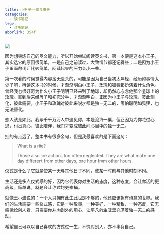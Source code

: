 ```yaml
---
title: 小王子——爱与责任
categories:
  - 读书笔记
tags:
  - 读书笔记
abbrlink: 354f
---
```


![](http://ww2.sinaimg.cn/bmiddle/006tNc79ly1g4mv8vei9yj30u017steu.jpg)

因为想锻炼自己的英文能力，所以开始尝试阅读英文书，第一本便是这本小王子，其实选它的原因很简单，一是自己之前读过，大致情节都还记得些；二是因为小王子里面的词汇比较简单，阅读起来的压力会小一些。

第一次看的时候觉得内容蛮无厘头的，可能是因为自己当初太年轻，经历的事情太少了吧，再读这本书的时候，才渐渐明白小王子、玫瑰和狐狸都扮演着什么角色。曾经我也很好奇为什么小王子明明已经来到了地球，却仍然心心念他那个星球上的玫瑰。直到后来经历了和初恋分手，才渐渐明白，正因为小王子与玫瑰，彼此驯化，彼此需要，小王子和玫瑰对彼此来说才都是独一无二的，哪怕聪明如狐狸，也无法替代。

恋人该是如此，我与千千万万人中遇见你，本是沧海一粟，但正因为为你花过心思，付出真心，彼此陪伴，我们才变成彼此间心目中的独一无二。

扯的有点远了，整本书有很多金句，但是我最喜欢的是下面这句：

> What is a rite?
>
> Those also are actions too often neglected. They are what make one day different from other days, one hour from other hours.

仪式是什么？它就是使某一天与其他日子不同，使某一时刻与其他时刻不同。

生活还是多点仪式感的好，因为它代表你对生活的态度，这种态度，会让你活的更高级。简单说，就是会让你过的更幸福。

就像王小波说的：一个人只拥有此生此世是不够的，他还应该拥有诗意的世界。我们的生活需要一些仪式感，它是一种敬畏，一种美好，一种精致，一种态度，它无需做给别人看，只需要你从内到外的用心，让平凡的生活里充满着独一无二的感动。

希望自己可以以自己喜欢的方式过一生，不愧对别人，亦不辜负自己。